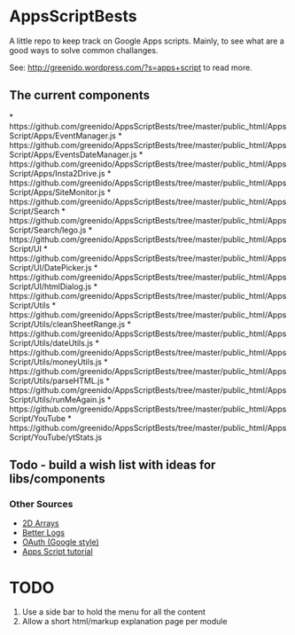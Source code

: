 AppsScriptBests
===============

A little repo to keep track on Google Apps scripts. Mainly, to see what are a good ways to solve common challanges.

See: http://greenido.wordpress.com/?s=apps+script to read more.

<h2>The current components</h2>
* https://github.com/greenido/AppsScriptBests/tree/master/public_html/AppsScript/Apps/EventManager.js
* https://github.com/greenido/AppsScriptBests/tree/master/public_html/AppsScript/Apps/EventsDateManager.js
* https://github.com/greenido/AppsScriptBests/tree/master/public_html/AppsScript/Apps/Insta2Drive.js
* https://github.com/greenido/AppsScriptBests/tree/master/public_html/AppsScript/Apps/SiteMonitor.js
* https://github.com/greenido/AppsScriptBests/tree/master/public_html/AppsScript/Search
* https://github.com/greenido/AppsScriptBests/tree/master/public_html/AppsScript/Search/lego.js
* https://github.com/greenido/AppsScriptBests/tree/master/public_html/AppsScript/UI
* https://github.com/greenido/AppsScriptBests/tree/master/public_html/AppsScript/UI/DatePicker.js
* https://github.com/greenido/AppsScriptBests/tree/master/public_html/AppsScript/UI/htmlDialog.js
* https://github.com/greenido/AppsScriptBests/tree/master/public_html/AppsScript/Utils
* https://github.com/greenido/AppsScriptBests/tree/master/public_html/AppsScript/Utils/cleanSheetRange.js
* https://github.com/greenido/AppsScriptBests/tree/master/public_html/AppsScript/Utils/dateUtils.js
* https://github.com/greenido/AppsScriptBests/tree/master/public_html/AppsScript/Utils/moneyUtils.js
* https://github.com/greenido/AppsScriptBests/tree/master/public_html/AppsScript/Utils/parseHTML.js
* https://github.com/greenido/AppsScriptBests/tree/master/public_html/AppsScript/Utils/runMeAgain.js
* https://github.com/greenido/AppsScriptBests/tree/master/public_html/AppsScript/YouTube
* https://github.com/greenido/AppsScriptBests/tree/master/public_html/AppsScript/YouTube/ytStats.js

<h2>Todo - build a wish list with ideas for libs/components</h2>

<h3>Other Sources</h3>
<ul>
  <li><a href="https://sites.google.com/site/scriptsexamples/custom-methods/2d-arrays-library">2D Arrays</a></li>
  
  <li><a href="https://sites.google.com/site/scriptsexamples/custom-methods/betterlog">Better Logs</a></li>
  
  <li><a href="https://sites.google.com/site/scriptsexamples/custom-methods/google-oauth">OAuth (Google style)</a></li>
  <li>
    <a href="https://sites.google.com/site/appsscripttutorial/">Apps Script tutorial</a>
  </li>
</ul>

TODO
====
  1. Use a side bar to hold the menu for all the content
  2. Allow a short html/markup explanation page per module
